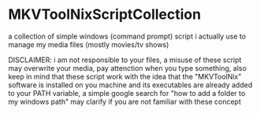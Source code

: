 # MKVToolNixScriptCollection
a collection of simple windows (command prompt) script i actually use to manage my media files (mostly movies/tv shows)

DISCLAIMER: i am not responsible to your files, a misuse of these script may overwrite your media, pay attenction when you type something, also keep in mind that these script work with the idea that the "MKVToolNix" software is installed on you machine and its executables are already added to your PATH variable, a simple google search for "how to add a folder to my windows path" may clarify if you are not familiar with these concept
